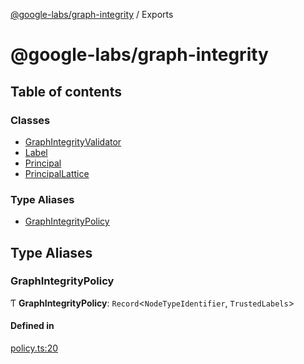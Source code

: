 [@google-labs/graph-integrity](README.md) / Exports

# @google-labs/graph-integrity

## Table of contents

### Classes

- [GraphIntegrityValidator](classes/GraphIntegrityValidator.md)
- [Label](classes/Label.md)
- [Principal](classes/Principal.md)
- [PrincipalLattice](classes/PrincipalLattice.md)

### Type Aliases

- [GraphIntegrityPolicy](modules.md#graphintegritypolicy)

## Type Aliases

### GraphIntegrityPolicy

Ƭ **GraphIntegrityPolicy**: `Record`<`NodeTypeIdentifier`, `TrustedLabels`\>

#### Defined in

[policy.ts:20](https://github.com/google/labs-prototypes/blob/99919d5/seeds/graph-integrity/src/policy.ts#L20)
